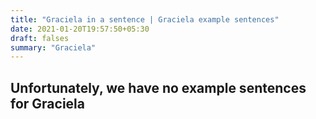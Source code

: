 ```yaml
---
title: "Graciela in a sentence | Graciela example sentences"
date: 2021-01-20T19:57:50+05:30
draft: falses
summary: "Graciela"
---
```

## Unfortunately, we have no example sentences for Graciela                 

